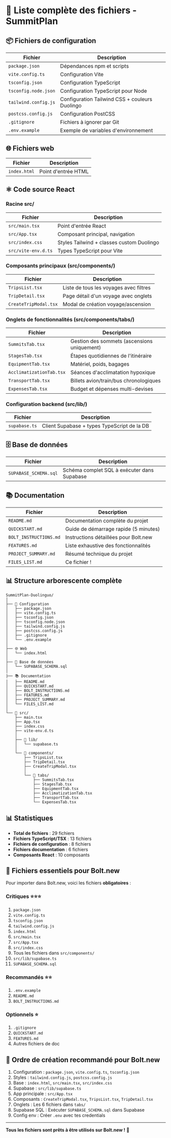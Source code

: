 # 📁 Liste complète des fichiers - SummitPlan

## 📦 Fichiers de configuration

| Fichier | Description |
|---------|-------------|
| `package.json` | Dépendances npm et scripts |
| `vite.config.ts` | Configuration Vite |
| `tsconfig.json` | Configuration TypeScript |
| `tsconfig.node.json` | Configuration TypeScript pour Node |
| `tailwind.config.js` | Configuration Tailwind CSS + couleurs Duolingo |
| `postcss.config.js` | Configuration PostCSS |
| `.gitignore` | Fichiers à ignorer par Git |
| `.env.example` | Exemple de variables d'environnement |

## 🌐 Fichiers web

| Fichier | Description |
|---------|-------------|
| `index.html` | Point d'entrée HTML |

## ⚛️ Code source React

### Racine src/

| Fichier | Description |
|---------|-------------|
| `src/main.tsx` | Point d'entrée React |
| `src/App.tsx` | Composant principal, navigation |
| `src/index.css` | Styles Tailwind + classes custom Duolingo |
| `src/vite-env.d.ts` | Types TypeScript pour Vite |

### Composants principaux (src/components/)

| Fichier | Description |
|---------|-------------|
| `TripsList.tsx` | Liste de tous les voyages avec filtres |
| `TripDetail.tsx` | Page détail d'un voyage avec onglets |
| `CreateTripModal.tsx` | Modal de création voyage/ascension |

### Onglets de fonctionnalités (src/components/tabs/)

| Fichier | Description |
|---------|-------------|
| `SummitsTab.tsx` | Gestion des sommets (ascensions uniquement) |
| `StagesTab.tsx` | Étapes quotidiennes de l'itinéraire |
| `EquipmentTab.tsx` | Matériel, poids, bagages |
| `AcclimatizationTab.tsx` | Séances d'acclimatation hypoxique |
| `TransportTab.tsx` | Billets avion/train/bus chronologiques |
| `ExpensesTab.tsx` | Budget et dépenses multi-devises |

### Configuration backend (src/lib/)

| Fichier | Description |
|---------|-------------|
| `supabase.ts` | Client Supabase + types TypeScript de la DB |

## 🗄️ Base de données

| Fichier | Description |
|---------|-------------|
| `SUPABASE_SCHEMA.sql` | Schéma complet SQL à exécuter dans Supabase |

## 📚 Documentation

| Fichier | Description |
|---------|-------------|
| `README.md` | Documentation complète du projet |
| `QUICKSTART.md` | Guide de démarrage rapide (5 minutes) |
| `BOLT_INSTRUCTIONS.md` | Instructions détaillées pour Bolt.new |
| `FEATURES.md` | Liste exhaustive des fonctionnalités |
| `PROJECT_SUMMARY.md` | Résumé technique du projet |
| `FILES_LIST.md` | Ce fichier ! |

## 📊 Structure arborescente complète

```
SummitPlan-Duolinguo/
│
├── 📄 Configuration
│   ├── package.json
│   ├── vite.config.ts
│   ├── tsconfig.json
│   ├── tsconfig.node.json
│   ├── tailwind.config.js
│   ├── postcss.config.js
│   ├── .gitignore
│   └── .env.example
│
├── 🌐 Web
│   └── index.html
│
├── 💾 Base de données
│   └── SUPABASE_SCHEMA.sql
│
├── 📚 Documentation
│   ├── README.md
│   ├── QUICKSTART.md
│   ├── BOLT_INSTRUCTIONS.md
│   ├── FEATURES.md
│   ├── PROJECT_SUMMARY.md
│   └── FILES_LIST.md
│
└── 📁 src/
    ├── main.tsx
    ├── App.tsx
    ├── index.css
    ├── vite-env.d.ts
    │
    ├── 📁 lib/
    │   └── supabase.ts
    │
    └── 📁 components/
        ├── TripsList.tsx
        ├── TripDetail.tsx
        ├── CreateTripModal.tsx
        │
        └── 📁 tabs/
            ├── SummitsTab.tsx
            ├── StagesTab.tsx
            ├── EquipmentTab.tsx
            ├── AcclimatizationTab.tsx
            ├── TransportTab.tsx
            └── ExpensesTab.tsx
```

## 📊 Statistiques

- **Total de fichiers** : 29 fichiers
- **Fichiers TypeScript/TSX** : 13 fichiers
- **Fichiers de configuration** : 8 fichiers
- **Fichiers documentation** : 6 fichiers
- **Composants React** : 10 composants

## 🎯 Fichiers essentiels pour Bolt.new

Pour importer dans Bolt.new, voici les fichiers **obligatoires** :

### Critiques ⭐⭐⭐
1. `package.json`
2. `vite.config.ts`
3. `tsconfig.json`
4. `tailwind.config.js`
5. `index.html`
6. `src/main.tsx`
7. `src/App.tsx`
8. `src/index.css`
9. Tous les fichiers dans `src/components/`
10. `src/lib/supabase.ts`
11. `SUPABASE_SCHEMA.sql`

### Recommandés ⭐⭐
1. `.env.example`
2. `README.md`
3. `BOLT_INSTRUCTIONS.md`

### Optionnels ⭐
1. `.gitignore`
2. `QUICKSTART.md`
3. `FEATURES.md`
4. Autres fichiers de doc

## 🔄 Ordre de création recommandé pour Bolt.new

1. Configuration : `package.json`, `vite.config.ts`, `tsconfig.json`
2. Styles : `tailwind.config.js`, `postcss.config.js`
3. Base : `index.html`, `src/main.tsx`, `src/index.css`
4. Supabase : `src/lib/supabase.ts`
5. App principale : `src/App.tsx`
6. Composants : `CreateTripModal.tsx`, `TripsList.tsx`, `TripDetail.tsx`
7. Onglets : Les 6 fichiers dans `tabs/`
8. Supabase SQL : Exécuter `SUPABASE_SCHEMA.sql` dans Supabase
9. Config env : Créer `.env` avec tes credentials

---

**Tous les fichiers sont prêts à être utilisés sur Bolt.new !** 🚀
